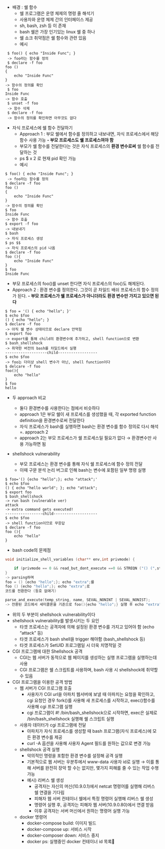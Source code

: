 
- 배경 : 쉘 함수
	- 쉘 프로그램은 운영 체제의 명령 줄 해석기
	- 사용자와 운영 체제 간의 인터페이스 제공
	- sh, bash, zsh 등 이 존재
	- bash 쉘은 가장 인기있는 linux 쉘 중 하나
	- 쉘 쇼크 취약점은 쉘 함수와 관련 있음
	- 예시
```shell
 $ foo() { echo "Inside Func"; }
 -> foo라는 함수를 정의
 $ declare -f foo
foo () 
{ 
    echo "Inside Func"
}
-> 함수의 정의를 확인
 $ foo
Inside Func
-> 함수 호출
 $ unset -f foo
 -> 함수 삭제
 $ declare -f foo
 -> 함수의 정의를 확인하면 아무것도 없다
```

- 자식 프로세스에 쉘 함수 전달하기
	- Approach 1 : 부모 쉘에서 함수를 정의하고 내보내면, 자식 프로세스에서 해당 함수 사용 가능
	**- 부모 프로세스도 쉘 프로세스여야 함**
	- 부모가 쉘 함수를 전달한다는 것은 자식 프로세스의 **환경 변수로써** 쉘 함수를 전달하는 것
	- ps $ x 2 로 현재 pid 확인 가능
	- 예시
```shell
$ foo() { echo "Inside Func"; }
 -> foo라는 함수를 정의
$ declare -f foo
foo () 
{ 
    echo "Inside Func"
}
-> 함수의 정의를 확인
$ foo
Inside Func
-> 함수 호출
$ export -f foo
-> 내보내기
$ bash 
-> 자식 프로세스 생성
$ ps $$
-> 자식 프로세스의 pid 나옴
$ declare -f foo
foo (){
	echo "Inside Func"
}
$ foo
Inside Func
```

- 부모 프로세스의 foo()를 unset 한다면 자식 프로세스의 foo()도 해제된다.
- Approach 2 : 환경 변수를 정의한다. 그것이 곧 차일드 배쉬 프로세스의 함수 정의가 된다.
	**- 부모 프로세스가 쉘 프로세스가 아니더라도 환경 변수만 가지고 있으면 된다**
```shell
$ foo = '() { echo "hello"; }'
$ echo $foo
() { echo "hello"; }
$ declare -f foo
-> 아직 쉘 변수 상태이므로 declare 안먹힘
$ export foo
-> export를 통해 child의 환경변수에 추가하고, shell function으로 변환
$ bash_shellshock
-> 취약한 버전의 bash를 차일드에서 실행
-------------------child------------------
$ echo $foo
-> foo는 더이상 shell 변수가 아닌, shell function이다
$ delcare -f foo
foo(){
	echo "hello"
}
$ foo
hello
```

- 두 approach 비교
	- 둘다 환경변수를 사용한다는 점에서 비슷하다
	- approach 1은 부모 쉘이 새 프로세스를 생성했을 때, 각 exported function definition을 환경변수로써 전달한다
	- 자식 프로세스가 bash를 실행하면 bash는 환경 변수를 함수 정의로 다시 해석 =. approach 2
	- approach 2는 부모 프로세스가 쉘 프로세스일 필요가 없다 → 환경변수만 사용 가능하면 됨

- shellshock vulnerability
	- 부모 프로세스는 환경 변수를 통해 자식 쉘 프로세스에 함수 정의 전달
	- 이때 구문 분석 논리 버그로 인해 bash는 변수에 포함된 일부 명령 실행
```shell
$ foo='() {echo "hello";}; echo "attack";'
$ echo $foo
() { echo "hello world"; }; echo "attack";
$ export foo
$ bash_shellshock
-> run bash (vulnerable ver)
attack
-> extra command gets executed!
-----------------child--------------------
$ echo $foo
-> shell function이므로 무응답
$ declare -f foo
foo (){
	echo "hello"
}
```

- bash code의 문제점
``` c
void initialize_shell_variables (char** env,int privmode) {

	if (privmode == 0 && read_but_dont_execute ==0 && STREQN ("() (",string,4)))
}
-> parsing하며
foo = () {echo "hello";}; echo "extra";를
foo () {echo "hello";}; echo "extra";로
코드를 전환한다 (등호 없애기)

parse_and_execute(temp_string, name, SEVAL_NONINT | SEVAL_NONIST);
-> 전환된 코드에서 세미콜론을 기준으로 foo(){echo "hello";} 실행 후 echo "extra"를 실행한다
```

- 위의 두 부분이 shellshock vulnerability이다
- shellshock vulnerability를 발생시키는 두 요인
	- 타겟 프로세스는 공격자에 의해 설정된 환경 변수를 가지고 있어야 함 (echo “attack” 등) 
	- 타겟 프로세스가 bash shell을 trigger 해야함
	  (bash_shellshock 등)
	- 타겟 프로세스가 SetUID 프로그램일 시 더욱 치명적일 것
- CGI 프로그램에 대한 Shellshock 공격
	- CGI는 웹 서버가 동적으로 웹 페이지를 생성하는 실행 프로그램을 실행하는데 사용
	- CGI 프로그램은 쉘 스크립트를 사용하며, bash 사용 시 shellshock에 취약할 수 있음
- CGI 프로그램을 이용한 공격 방법
	- 웹 서버가 CGI 프로그램 호출
		- 사용자가 CGI url을 아파치 웹서버에 보낼 때 아파치는 요청을 확인하고, cgi 요청인 경우 fork()를 사용해 새 프로세스를 시작하고, exec()함수를 사용해 cgi 프로그램 실행
		- cgi 프로그램이 #! /bin/bash_shellshock으로 시작하면, exec은 실제로 /bin/bash_shellshock 실행해 쉘 스크립트 실행
	- 사용자 데이터가 cgi 프로그램에 전달
		- 아파치가 자식 프로세스를 생성할 때 bash 프로그램(자식 프로세스)에 모든 환경 변수를 제공
		- curl -A 옵션을 사용해 사용자 Agent 필드를 원하는 값으로 변경 가능
	- shellshock 공격 실행
		- 악의적인 명령을 포함한 환경 변수를 설정해 공격 실행
		- 기본적으로 웹 서버는 우분투에서 www-data 사용자 id로 실행 → 이를 통해 서버를 완전히 장악 할 수는 없지만, 몇가지 피해를 줄 수 있는 작업 수행 가능
		- 예시) 리버스 쉘 생성
			- 공격자는 자신의 머신(10.9.0.1)에서 netcat 명령어를 실행해 리버스 쉘 연결을 기다림
			- 피해자 웹 서버 컨테이너 쉘에서 특정 명령어 실행해 리버스 쉘 생성
			- 명령어 실행 후, 공격자는 피해자 웹 서버(10.9.0.80)에서 연결 받음
			- 이후 공격자는 서버 머신에서 원하는 명령어 실행 가능
	- docker 명령어
		- docker-compose build: 이미지 빌드
		- docker-compose up: 서비스 시작
		- docker-composer down: 서비스 중지
		- docker ps: 실행중인 docker 컨테이너 id 목록